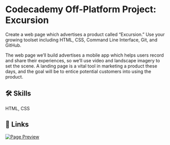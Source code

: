 # Codecademy Off-Platform Project: Excursion

Create a web page which advertises a product called “Excursion.” Use your growing toolset including HTML, CSS, Command Line Interface, Git, and GitHub.

The web page we’ll build advertises a mobile app which helps users record and share their experiences, so we’ll use video and landscape imagery to set the scene. A landing page is a vital tool in marketing a product these days, and the goal will be to entice potential customers into using the product.


## 🛠 Skills
HTML, CSS


## 🔗 Links
[![Page Preview](https://img.shields.io/website?label=Preview%20Example&url=https%3A%2F%2Fcontent.codecademy.com%2Fprograms%2Ffreelance-one%2Fexcursion%2Findex.html)](https://content.codecademy.com/programs/freelance-one/excursion/index.html)
